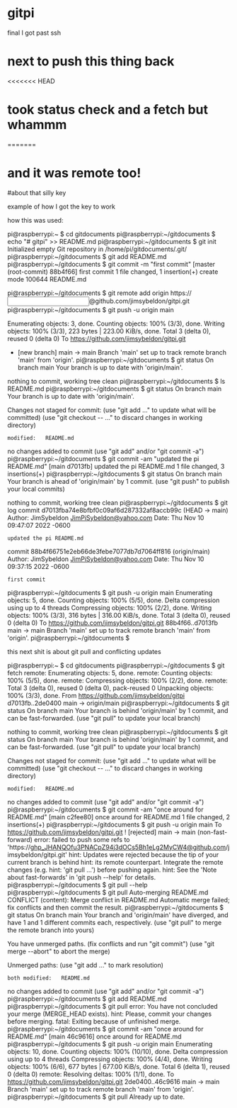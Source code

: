 # gitpi

final I got past ssh
# next to push this thing back

<<<<<<< HEAD
# took status check and a fetch but whammm
=======
# and it was remote too!

#about that silly key

example of how I got the key to work

how this was used:

pi@raspberrypi:~ $ cd gitdocuments
pi@raspberrypi:~/gitdocuments $ echo "# gitpi" >> README.md
pi@raspberrypi:~/gitdocuments $ git init
Initialized empty Git repository in /home/pi/gitdocuments/.git/
pi@raspberrypi:~/gitdocuments $ git add README.md
pi@raspberrypi:~/gitdocuments $ git commit -m "first commit"
[master (root-commit) 88b4f66] first commit
 1 file changed, 1 insertion(+)
 create mode 100644 README.md

pi@raspberrypi:~/gitdocuments $ git remote add origin https://<input the key here>@github.com/jimsybeldon/gitpi.git
pi@raspberrypi:~/gitdocuments $ git push -u origin main

Enumerating objects: 3, done.
Counting objects: 100% (3/3), done.
Writing objects: 100% (3/3), 223 bytes | 223.00 KiB/s, done.
Total 3 (delta 0), reused 0 (delta 0)
To https://github.com/jimsybeldon/gitpi.git
 * [new branch]      main -> main
Branch 'main' set up to track remote branch 'main' from 'origin'.
pi@raspberrypi:~/gitdocuments $ git status
On branch main
Your branch is up to date with 'origin/main'.

nothing to commit, working tree clean
pi@raspberrypi:~/gitdocuments $ ls
README.md
pi@raspberrypi:~/gitdocuments $ git status
On branch main
Your branch is up to date with 'origin/main'.

Changes not staged for commit:
  (use "git add <file>..." to update what will be committed)
  (use "git checkout -- <file>..." to discard changes in working directory)

	modified:   README.md

no changes added to commit (use "git add" and/or "git commit -a")
pi@raspberrypi:~/gitdocuments $ git commit -am "updated the pi README.md"
[main d7013fb] updated the pi README.md
 1 file changed, 3 insertions(+)
pi@raspberrypi:~/gitdocuments $ git status
On branch main
Your branch is ahead of 'origin/main' by 1 commit.
  (use "git push" to publish your local commits)

nothing to commit, working tree clean
pi@raspberrypi:~/gitdocuments $ git log
commit d7013fba74e8bfbf0c09af6d287332af8accb99c (HEAD -> main)
Author: JimSybeldon <JimPiSybeldon@yahoo.com>
Date:   Thu Nov 10 09:47:07 2022 -0600

    updated the pi README.md

commit 88b4f66751e2eb66de3febe7077db7d7064ff816 (origin/main)
Author: JimSybeldon <JimPiSybeldon@yahoo.com>
Date:   Thu Nov 10 09:37:15 2022 -0600

    first commit

pi@raspberrypi:~/gitdocuments $ git push -u origin main
Enumerating objects: 5, done.
Counting objects: 100% (5/5), done.
Delta compression using up to 4 threads
Compressing objects: 100% (2/2), done.
Writing objects: 100% (3/3), 316 bytes | 316.00 KiB/s, done.
Total 3 (delta 0), reused 0 (delta 0)
To https://github.com/jimsybeldon/gitpi.git
   88b4f66..d7013fb  main -> main
Branch 'main' set up to track remote branch 'main' from 'origin'.
pi@raspberrypi:~/gitdocuments $ 




this next shit is about git pull and conflicting updates



pi@raspberrypi:~ $ cd gitdocuments
pi@raspberrypi:~/gitdocuments $ git fetch
remote: Enumerating objects: 5, done.
remote: Counting objects: 100% (5/5), done.
remote: Compressing objects: 100% (2/2), done.
remote: Total 3 (delta 0), reused 0 (delta 0), pack-reused 0
Unpacking objects: 100% (3/3), done.
From https://github.com/jimsybeldon/gitpi
   d7013fb..2de0400  main       -> origin/main
pi@raspberrypi:~/gitdocuments $ git status
On branch main
Your branch is behind 'origin/main' by 1 commit, and can be fast-forwarded.
  (use "git pull" to update your local branch)

nothing to commit, working tree clean
pi@raspberrypi:~/gitdocuments $ git status
On branch main
Your branch is behind 'origin/main' by 1 commit, and can be fast-forwarded.
  (use "git pull" to update your local branch)

Changes not staged for commit:
  (use "git add <file>..." to update what will be committed)
  (use "git checkout -- <file>..." to discard changes in working directory)

	modified:   README.md

no changes added to commit (use "git add" and/or "git commit -a")
pi@raspberrypi:~/gitdocuments $ git commit -am "once around for README.md"
[main c2fee80] once around for README.md
 1 file changed, 2 insertions(+)
pi@raspberrypi:~/gitdocuments $ git push -u origin main
To https://github.com/jimsybeldon/gitpi.git
 ! [rejected]        main -> main (non-fast-forward)
error: failed to push some refs to 'https://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@github.com/jimsybeldon/gitpi.git'
hint: Updates were rejected because the tip of your current branch is behind
hint: its remote counterpart. Integrate the remote changes (e.g.
hint: 'git pull ...') before pushing again.
hint: See the 'Note about fast-forwards' in 'git push --help' for details.
pi@raspberrypi:~/gitdocuments $ git pull --help
pi@raspberrypi:~/gitdocuments $ git pull
Auto-merging README.md
CONFLICT (content): Merge conflict in README.md
Automatic merge failed; fix conflicts and then commit the result.
pi@raspberrypi:~/gitdocuments $ git status
On branch main
Your branch and 'origin/main' have diverged,
and have 1 and 1 different commits each, respectively.
  (use "git pull" to merge the remote branch into yours)

You have unmerged paths.
  (fix conflicts and run "git commit")
  (use "git merge --abort" to abort the merge)

Unmerged paths:
  (use "git add <file>..." to mark resolution)

	both modified:   README.md

no changes added to commit (use "git add" and/or "git commit -a")
pi@raspberrypi:~/gitdocuments $ git add README.md
pi@raspberrypi:~/gitdocuments $ git pull
error: You have not concluded your merge (MERGE_HEAD exists).
hint: Please, commit your changes before merging.
fatal: Exiting because of unfinished merge.
pi@raspberrypi:~/gitdocuments $ git commit -am "once around for README.md"
[main 46c9616] once around for README.md
pi@raspberrypi:~/gitdocuments $ git push -u origin main
Enumerating objects: 10, done.
Counting objects: 100% (10/10), done.
Delta compression using up to 4 threads
Compressing objects: 100% (4/4), done.
Writing objects: 100% (6/6), 677 bytes | 677.00 KiB/s, done.
Total 6 (delta 1), reused 0 (delta 0)
remote: Resolving deltas: 100% (1/1), done.
To https://github.com/jimsybeldon/gitpi.git
   2de0400..46c9616  main -> main
Branch 'main' set up to track remote branch 'main' from 'origin'.
pi@raspberrypi:~/gitdocuments $ git pull
Already up to date.


